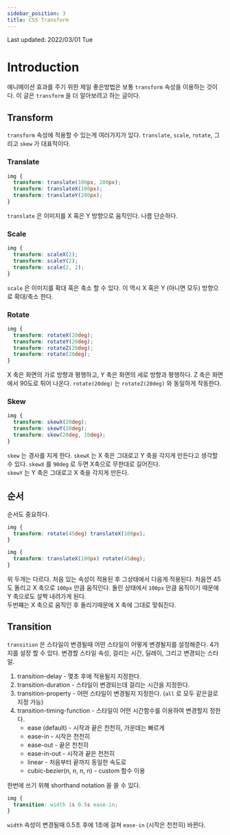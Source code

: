 ```yaml
---
sidebar_position: 3
title: CSS Transform
---
```

Last updated: 2022/03/01 Tue
# Introduction
에니메이션 효과를 주기 위한 제일 좋은방법은 보통 `transform` 속성을 이용하는 것이다. 이 글은 `transform` 을 더 알아보려고 하는 글이다.

## Transform
`transform` 속성에 적용할 수 있는게 여러가지가 있다. `translate`, `scale`, `rotate`, 그리고 `skew` 가 대표적이다.

### Translate
```css
img {
  transform: translate(100px, 200px);
  transform: translateX(100px);
  transform: translateY(200px);
}
```
`translate` 은 이미지를 X 혹은 Y 방향으로 움직인다. 나름 단순하다.

### Scale
```css
img {
  transform: scaleX(2);
  transform: scaleY(2);
  transform: scale(2, 2);
}
```
`scale` 은 이미지를 확대 혹은 축소 할 수 있다. 이 역시 X 혹은 Y (아니면 모두) 방향으로 확대/축소 한다.

### Rotate
```css
img {
  transform: rotateX(20deg);
  transform: rotateY(20deg);
  transform: rotateZ(20deg);
  transform: rotate(20deg);
}
```
X 축은 화면의 가로 방향과 평행하고, Y 축은 화면의 세로 방향과 평행하다. Z 축은 화면에서 90도로 튀어 나온다. `rotate(20deg)` 는 `rotateZ(20deg)` 와 동일하게 작동한다.

### Skew
```css
img {
  transform: skewX(20deg);
  transform: skewY(20deg);
  transform: skew(20deg, 10deg);
}
```
`skew` 는 경사를 지게 한다. `skewX` 는 X 축은 그대로고 Y 축을 각지게 만든다고 생각할 수 있다. `skewX` 를 `90deg` 로 두면 X축으로 무한대로 길어진다.  
`skewY` 는 Y 축은 그대로고 X 축을 각지게 만든다.

## 순서
순서도 중요하다.
```css
img {
  transform: rotate(45deg) translateX(100px);
}
```
```css
img {
  transform: translateX(100px) rotate(45deg);
}
```
위 두개는 다르다. 처음 있는 속성이 적용된 후 그상태에서 다음게 적용된다. 처음껀 45도 돌리고 X 축으로 `100px` 만큼 움직인다. 돌린 상태에서 `100px` 만큼 움직이기 때문에 Y 축으로도 살짝 내려가게 된다.  
두번쨰는 X 축으로 움직인 후 돌리기때문에 X 축에 그대로 맞춰진다.


## Transition
`transition` 은 스타일이 변경될때 어떤 스타일이 어떻게 변경될지를 설정해준다. 4가지를 설정 할 수 있다. 변경할 스타일 속성, 걸리는 시간, 딜레이, 그리고 변경되는 스타일.
1. transition-delay - 몇초 후에 적용될지 지정한다.
2. transition-duration - 스타일이 변경되는데 걸리는 시간을 지정한다.
3. transition-property - 어떤 스타일이 변경될지 지정한다. (`all` 로 모두 같은걸로 지정 가능)
4. transition-timing-function - 스타일이 어떤 시간함수를 이용하여 변경할지 정한다. 
    - ease (default) - 시작과 끝은 천천히, 가운데는 빠르게
    - ease-in - 시작은 천천히
    - ease-out - 끝은 천천히
    - ease-in-out - 시작과 끝은 천천히
    - linear - 처음부터 끝까지 동일한 속도로
    - cubic-bezier(n, n, n, n) - custom 함수 이용

한번에 쓰기 위해 shorthand notation 을 쓸 수 있다.
```css
img {
  transition: width 1s 0.5s ease-in;
}
```
`width` 속성이 변경될때 0.5초 후에 1초에 걸쳐 `ease-in` (시작은 천천히) 바뀐다.
